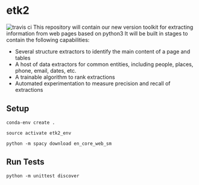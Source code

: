 # etk2
![travis ci](https://travis-ci.org/usc-isi-i2/etk.svg?branch=etk2)
This repository will contain our new version toolkit for extracting information from web pages based on python3
It will be built in stages to contain the following capabilities:

* Several structure extractors to identify the main content of a page and tables
* A host of data extractors for common entities, including people, places, phone, email, dates, etc.
* A trainable algorithm to rank extractions
* Automated experimentation to measure precision and recall of extractions
## Setup
`conda-env create .`

`source activate etk2_env`

`python -m spacy download en_core_web_sm`

## Run Tests

`python -m unittest discover`
